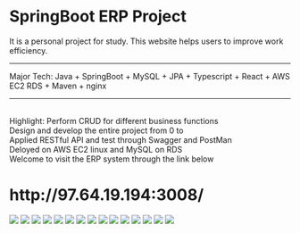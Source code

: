 # SpringBoot ERP Project 
It is a personal project for study. This website helps users to improve work efficiency.
<hr>
Major Tech: 
Java + SpringBoot + MySQL + JPA + Typescript + React + AWS EC2 RDS + Maven + nginx
<hr>
<br>
Highlight:
Perform CRUD for different business functions<br>
Design and develop the entire project from 0 to <br>
Applied RESTful API and test through Swagger and PostMan<br>
Deloyed on AWS EC2 linux and MySQL on RDS<br>
Welcome to visit the ERP system through the link below <br>
<h1>http://97.64.19.194:3008/</h1>
<img src="Screenshot/Screenshot 2024-05-19 230043.png">
<img src="Screenshot/Screenshot 2024-05-19 230112.png">
<img src="Screenshot/Screenshot 2024-05-19 230126.png">
<img src="Screenshot/Screenshot 2024-05-19 230149.png">
<img src="Screenshot/Screenshot 2024-05-19 230207.png">
<img src="Screenshot/Screenshot 2024-05-19 230218.png">
<img src="Screenshot/Screenshot 2024-05-19 230239.png">
<img src="Screenshot/Screenshot 2024-05-19 230343.png">
<img src="Screenshot/Screenshot 2024-05-19 230352.png">
<img src="Screenshot/Screenshot 2024-05-19 230359.png">
<img src="Screenshot/Screenshot 2024-05-19 230414.png">
<img src="Screenshot/Screenshot 2024-05-19 230443.png">
<img src="Screenshot/Screenshot 2024-05-19 230649.png">
<img src="Screenshot/Screenshot 2024-05-19 230713.png">
<img src="Screenshot/Screenshot 2024-05-19 230726.png">
